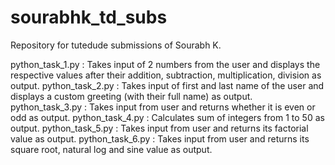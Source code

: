 # sourabhk_td_subs
Repository for tutedude submissions of Sourabh K.

python_task_1.py : Takes input of 2 numbers from the user and displays the respective values after their addition, subtraction, multiplication, division as output.
python_task_2.py : Takes input of first and last name of the user and displays a custom greeting (with their full name) as output.
python_task_3.py : Takes input from user and returns whether it is even or odd as output.
python_task_4.py : Calculates sum of integers from 1 to 50 as output.
python_task_5.py : Takes input from user and returns its factorial value as output.
python_task_6.py : Takes input from user and returns its square root, natural log and sine value as output.
